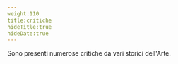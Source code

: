 ```yaml
---
weight:110
title:critiche
hideTitle:true
hideDate:true
---
```

Sono presenti numerose critiche da vari storici dell'Arte.
